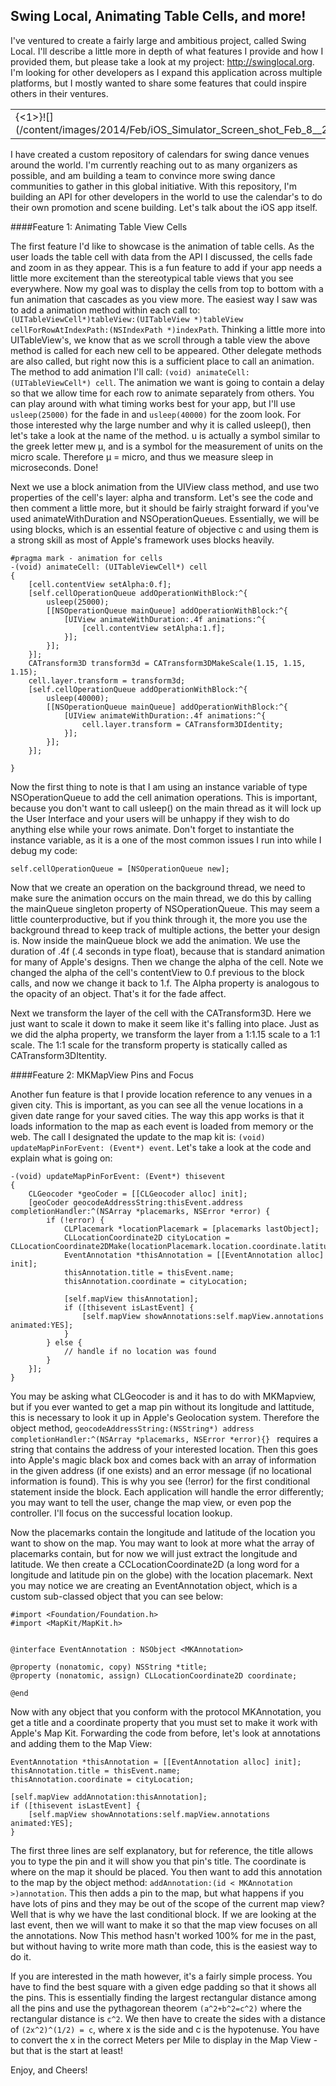 Swing Local, Animating Table Cells, and more!
-------

I've ventured to create a fairly large and ambitious project, called Swing Local. I'll describe a little more in depth of what features I provide and how I provided them, but please take a look at my project: http://swinglocal.org. I'm looking for other developers as I expand this application across multiple platforms, but I mostly wanted to share some features that could inspire others in their ventures.

<table><tr><td>
{<1>}![](/content/images/2014/Feb/iOS_Simulator_Screen_shot_Feb_8__2014__6_35_26_PM.png)
</td><td>
{<3>}![](/content/images/2014/Feb/iOS_Simulator_Screen_shot_Feb_8__2014__6_35_50_PM.png)
</td></tr></table>
I have created a custom repository of calendars for swing dance venues around the world. I'm currently reaching out to as many organizers as possible, and am building a team to convince more swing dance communities to gather in this global initiative. With this repository, I'm building an API for other developers in the world to use the calendar's to do their own promotion and scene building. Let's talk about the iOS app itself.


####Feature 1: Animating Table View Cells

The first feature I'd like to showcase is the animation of table cells. As the user loads the table cell with data from the API I discussed, the cells fade and zoom in as they appear. This is a fun feature to add if your app needs a little more excitement than the stereotypical table views that you see everywhere. Now my goal was to display the cells from top to bottom with a fun animation that cascades as you view more. The easiest way I saw was to add a animation method within each call to: ```(UITableViewCell*)tableView:(UITableView *)tableView cellForRowAtIndexPath:(NSIndexPath *)indexPath```. Thinking a little more into UITableView's, we know that as we scroll through a table view the above method is called for each new cell to be appeared. Other delegate methods are also called, but right now this is a sufficient place to call an animation. The method to add animation I'll call: ```(void) animateCell: (UITableViewCell*) cell```. The animation we want is going to contain a delay so that we allow time for each row to animate separately from others. You can play around with what timing works best for your app, but I'll use ```usleep(25000)``` for the fade in and ```usleep(40000)``` for the zoom look. For those interested why the large number and why it is called usleep(), then let's take a look at the name of the method. u is actually a symbol similar to the greek letter mew µ, and is a symbol for the measurement of units on the micro scale. Therefore µ = micro, and thus we measure sleep in microseconds. Done! 

Next we use a block animation from the UIView class method, and use two properties of the cell's layer: alpha and transform. Let's see the code and then comment a little more, but it should be fairly straight forward if you've used animateWithDuration and NSOperationQueues. Essentially, we will be using blocks, which is an essential feature of objective c and using them is a strong skill as most of Apple's framework uses blocks heavily.

```
#pragma mark - animation for cells
-(void) animateCell: (UITableViewCell*) cell
{
	[cell.contentView setAlpha:0.f];
    [self.cellOperationQueue addOperationWithBlock:^{
        usleep(25000);
        [[NSOperationQueue mainQueue] addOperationWithBlock:^{
            [UIView animateWithDuration:.4f animations:^{
                [cell.contentView setAlpha:1.f];
            }];
        }];
    }];
    CATransform3D transform3d = CATransform3DMakeScale(1.15, 1.15, 1.15);
    cell.layer.transform = transform3d;
    [self.cellOperationQueue addOperationWithBlock:^{
        usleep(40000);
        [[NSOperationQueue mainQueue] addOperationWithBlock:^{
            [UIView animateWithDuration:.4f animations:^{
                cell.layer.transform = CATransform3DIdentity;
            }];
        }];
    }];

}
```

Now the first thing to note is that I am using an instance variable of type NSOperationQueue to add the cell animation operations. This is important, because you don't want to call usleep() on the main thread as it will lock up the User Interface and your users will be unhappy if they wish to do anything else while your rows animate. Don't forget to instantiate the instance variable, as it is a one of the most common issues I run into while I debug my code:

```
self.cellOperationQueue = [NSOperationQueue new];
```

Now that we create an operation on the background thread, we need to make sure the animation occurs on the main thread, we do this by calling the mainQueue singleton property of NSOperationQueue. This may seem a little counterproductive, but if you think through it, the more you use the background thread to keep track of multiple actions, the better your design is. Now inside the mainQueue block we add the animation. We use the duration of .4f (.4 seconds in type float), because that is standard animation for many of Apple's designs. Then we change the alpha of the cell. Note we changed the alpha of the cell's contentView to 0.f previous to the block calls, and now we change it back to 1.f. The Alpha property is analogous to the opacity of an object. That's it for the fade affect. 

Next we transform the layer of the cell with the CATransform3D. Here we just want to scale it down to make it seem like it's falling into place. Just as we did the alpha property, we transform the layer from a 1:1.15 scale to a 1:1 scale. The 1:1 scale for the transform property is statically called as CATransform3DItentity.


####Feature 2: MKMapView Pins and Focus

Another fun feature is that I provide location reference to any venues in a given city. This is important, as you can see all the venue locations in a given date range for your saved cities. The way this app works is that it loads information to the map as each event is loaded from memory or the web. The call I designated the update to the map kit is: ```(void) updateMapPinForEvent: (Event*) event```. Let's take a look at the code and explain what is going on:

```
-(void) updateMapPinForEvent: (Event*) thisevent
{
    CLGeocoder *geoCoder = [[CLGeocoder alloc] init];
    [geoCoder geocodeAddressString:thisEvent.address completionHandler:^(NSArray *placemarks, NSError *error) {
        if (!error) {
            CLPlacemark *locationPlacemark = [placemarks lastObject];
            CLLocationCoordinate2D cityLocation = CLLocationCoordinate2DMake(locationPlacemark.location.coordinate.latitude,locationPlacemark.location.coordinate.longitude);
            EventAnnotation *thisAnnotation = [[EventAnnotation alloc] init];
            thisAnnotation.title = thisEvent.name;
            thisAnnotation.coordinate = cityLocation;
            
            [self.mapView thisAnnotation];
            if ([thisevent isLastEvent] {
            	[self.mapView showAnnotations:self.mapView.annotations animated:YES];
			}
        } else {
            // handle if no location was found
        }
    }];
}
```
You may be asking what CLGeocoder is and it has to do with MKMapview, but if you ever wanted to get a map pin without its longitude and lattitude, this is necessary to look it up in Apple's Geolocation system. Therefore the object method, ```geocodeAddressString:(NSString*) address completionHandler:^(NSArray *placemarks, NSError *error){} ``` requires a string that contains the address of your interested location. Then this goes into Apple's magic black box and comes back with an array of information in the given address (if one exists) and an error message (if no locational information is found). This is why you see (!error) for the first conditional statement inside the block. Each application will handle the error differently; you may want to tell the user, change the map view, or even pop the controller. I'll focus on the successful location lookup. 

Now the placemarks contain the longitude and latitude of the location you want to show on the map. You may want to look at more what the array of placemarks contain, but for now we will just extract the longitude and latitude. We then create a CCLocationCoordinate2D (a long word for a longitude and latitude pin on the globe) with the location placemark. Next you may notice we are creating an EventAnnotation object, which is a custom sub-classed object that you can see below:


```
#import <Foundation/Foundation.h>
#import <MapKit/MapKit.h>


@interface EventAnnotation : NSObject <MKAnnotation>

@property (nonatomic, copy) NSString *title;
@property (nonatomic, assign) CLLocationCoordinate2D coordinate;

@end
```

Now with any object that you conform with the protocol MKAnnotation, you get a title and a coordinate property that you must set to make it work with Apple's Map Kit. Forwarding the code from before, let's look at annotations and adding them to the Map View:

```
EventAnnotation *thisAnnotation = [[EventAnnotation alloc] init];
thisAnnotation.title = thisEvent.name;
thisAnnotation.coordinate = cityLocation;
            
[self.mapView addAnnotation:thisAnnotation];
if ([thisevent isLastEvent] {
	[self.mapView showAnnotations:self.mapView.annotations animated:YES];
}
```

The first three lines are self explanatory, but for reference, the title allows you to type the pin and it will show you that pin's title. The coordinate is where on the map it should be placed. You then want to add this annotation to the map by the object method: ```addAnnotation:(id < MKAnnotation >)annotation```. This then adds a pin to the map, but what happens if you have lots of pins and they may be out of the scope of the current map view? Well that is why we have the last conditional block. If we are looking at the last event, then we will want to make it so that the map view focuses on all the annotations. Now This method hasn't worked 100% for me in the past, but without having to write more math than code, this is the easiest way to do it.

If you are interested in the math however, it's a fairly simple process. You have to find the best square with a given edge padding so that it shows all the pins. This is essentially finding the largest rectangular distance among all the pins and use the pythagorean theorem ```(a^2+b^2=c^2)``` where the rectangular distance is ```c^2```. We then have to create the sides with a distance of ```(2x^2)^(1/2) = c```, where x is the side and c is the hypotenuse. You have to convert the x in the correct Meters per Mile to display in the Map View - but that is the start at least!

Enjoy, and Cheers!
